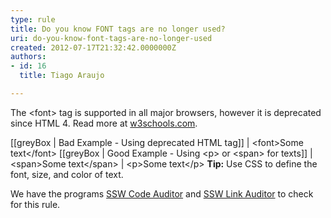```yaml
---
type: rule
title: Do you know FONT tags are no longer used?
uri: do-you-know-font-tags-are-no-longer-used
created: 2012-07-17T21:32:42.0000000Z
authors:
- id: 16
  title: Tiago Araujo

---
```


The &lt;font&gt; tag is supported in all major browsers, however it is deprecated since HTML 4. Read more at [w3schools.com](http&#58;//www.w3schools.com/tags/tag_font.asp).
 
[[greyBox | Bad Example - Using deprecated HTML tag]]
|  &lt;font&gt;Some text&lt;/font&gt;
[[greyBox | Good Example - Using &lt;p&gt; or &lt;span&gt; for texts]]
|  &lt;span&gt;Some text&lt;/span&gt;
| &lt;p&gt;Some text&lt;/p&gt;
**Tip:** Use CSS to define the font, size, and color of text.

We have the programs [SSW Code Auditor](http&#58;//www.ssw.com.au/ssw/CodeAuditor/Default.aspx) and [SSW Link Auditor](http&#58;//www.ssw.com.au/ssw/linkauditor/) to check for this rule.
